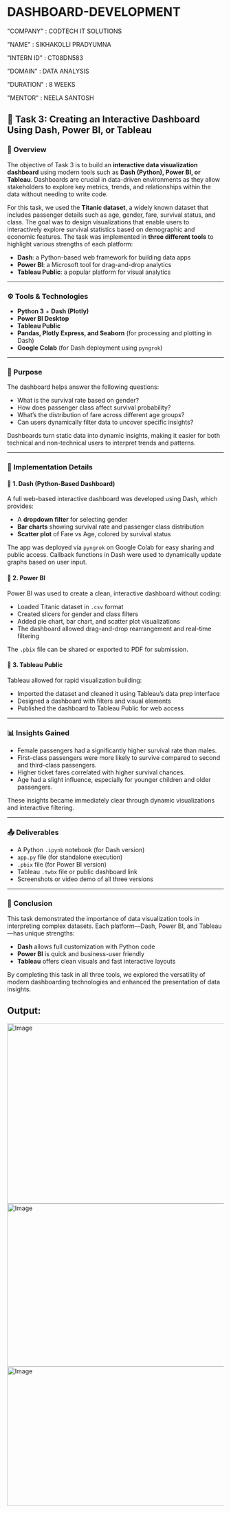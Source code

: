 # DASHBOARD-DEVELOPMENT

"COMPANY" : CODTECH IT SOLUTIONS

"NAME" : SIKHAKOLLI PRADYUMNA

"INTERN ID" : CT08DN583

"DOMAIN" : DATA ANALYSIS

"DURATION" : 8 WEEKS

"MENTOR" : NEELA SANTOSH

## 📌 Task 3: Creating an Interactive Dashboard Using Dash, Power BI, or Tableau

### 📝 Overview

The objective of Task 3 is to build an **interactive data visualization dashboard** using modern tools such as **Dash (Python), Power BI, or Tableau**. Dashboards are crucial in data-driven environments as they allow stakeholders to explore key metrics, trends, and relationships within the data without needing to write code.

For this task, we used the **Titanic dataset**, a widely known dataset that includes passenger details such as age, gender, fare, survival status, and class. The goal was to design visualizations that enable users to interactively explore survival statistics based on demographic and economic features. The task was implemented in **three different tools** to highlight various strengths of each platform:

* **Dash**: a Python-based web framework for building data apps
* **Power BI**: a Microsoft tool for drag-and-drop analytics
* **Tableau Public**: a popular platform for visual analytics

---

### ⚙️ Tools & Technologies

* **Python 3** + **Dash (Plotly)**
* **Power BI Desktop**
* **Tableau Public**
* **Pandas, Plotly Express, and Seaborn** (for processing and plotting in Dash)
* **Google Colab** (for Dash deployment using `pyngrok`)

---

### 🎯 Purpose

The dashboard helps answer the following questions:

* What is the survival rate based on gender?
* How does passenger class affect survival probability?
* What’s the distribution of fare across different age groups?
* Can users dynamically filter data to uncover specific insights?

Dashboards turn static data into dynamic insights, making it easier for both technical and non-technical users to interpret trends and patterns.

---

### 🧱 Implementation Details

#### 🔹 1. Dash (Python-Based Dashboard)

A full web-based interactive dashboard was developed using Dash, which provides:

* A **dropdown filter** for selecting gender
* **Bar charts** showing survival rate and passenger class distribution
* **Scatter plot** of Fare vs Age, colored by survival status

The app was deployed via `pyngrok` on Google Colab for easy sharing and public access. Callback functions in Dash were used to dynamically update graphs based on user input.

#### 🔹 2. Power BI

Power BI was used to create a clean, interactive dashboard without coding:

* Loaded Titanic dataset in `.csv` format
* Created slicers for gender and class filters
* Added pie chart, bar chart, and scatter plot visualizations
* The dashboard allowed drag-and-drop rearrangement and real-time filtering

The `.pbix` file can be shared or exported to PDF for submission.

#### 🔹 3. Tableau Public

Tableau allowed for rapid visualization building:

* Imported the dataset and cleaned it using Tableau’s data prep interface
* Designed a dashboard with filters and visual elements
* Published the dashboard to Tableau Public for web access

---

### 📊 Insights Gained

* Female passengers had a significantly higher survival rate than males.
* First-class passengers were more likely to survive compared to second and third-class passengers.
* Higher ticket fares correlated with higher survival chances.
* Age had a slight influence, especially for younger children and older passengers.

These insights became immediately clear through dynamic visualizations and interactive filtering.

---

### 📤 Deliverables

* A Python `.ipynb` notebook (for Dash version)
* `app.py` file (for standalone execution)
* `.pbix` file (for Power BI version)
* Tableau `.twbx` file or public dashboard link
* Screenshots or video demo of all three versions

---

### 🚀 Conclusion

This task demonstrated the importance of data visualization tools in interpreting complex datasets. Each platform—Dash, Power BI, and Tableau—has unique strengths:

* **Dash** allows full customization with Python code
* **Power BI** is quick and business-user friendly
* **Tableau** offers clean visuals and fast interactive layouts

By completing this task in all three tools, we explored the versatility of modern dashboarding technologies and enhanced the presentation of data insights.

## Output:

<img width="1351" height="419" alt="Image" src="https://github.com/user-attachments/assets/035367dc-9d19-4ee3-ae0f-044bb42bea1b" />


<img width="1325" height="379" alt="Image" src="https://github.com/user-attachments/assets/e42b3046-adb2-4a04-bc00-708167126888" />


<img width="1320" height="324" alt="Image" src="https://github.com/user-attachments/assets/db3dd9ee-394d-4b0e-850e-5c0f51ddb86c" />
